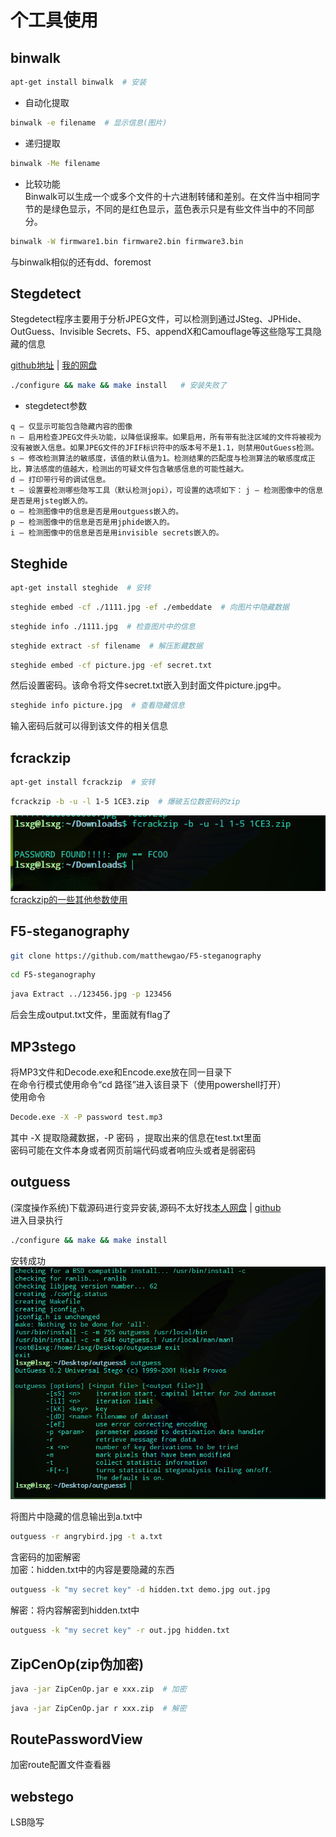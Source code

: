 # 个工具使用

## binwalk

```bash
apt-get install binwalk  # 安装
```

- 自动化提取

```bash
binwalk -e filename  # 显示信息(图片)
```

- 递归提取

```bash
binwalk -Me filename
```

- 比较功能  
    Binwalk可以生成一个或多个文件的十六进制转储和差别。在文件当中相同字节的是绿色显示，不同的是红色显示，蓝色表示只是有些文件当中的不同部分。

```bash
binwalk -W firmware1.bin firmware2.bin firmware3.bin
```

与binwalk相似的还有dd、foremost

## Stegdetect

Stegdetect程序主要用于分析JPEG文件，可以检测到通过JSteg、JPHide、OutGuess、Invisible Secrets、F5、appendX和Camouflage等这些隐写工具隐藏的信息  

[github地址](https://github.com/abeluck/stegdetect)  | [我的网盘](https://pan.baidu.com/s/19UMUXXaxBZ2hFxioiQ395A)  

```bash
./configure && make && make install   # 安装失败了
```

- stegdetect参数  

`q – 仅显示可能包含隐藏内容的图像`  
`n – 启用检查JPEG文件头功能，以降低误报率。如果启用，所有带有批注区域的文件将被视为没有被嵌入信息。如果JPEG文件的JFIF标识符中的版本号不是1.1，则禁用OutGuess检测。`  
`s – 修改检测算法的敏感度，该值的默认值为1。检测结果的匹配度与检测算法的敏感度成正比，算法感度的值越大，检测出的可疑文件包含敏感信息的可能性越大。`  
`d – 打印带行号的调试信息。`  
`t – 设置要检测哪些隐写工具（默认检测jopi），可设置的选项如下：`
`j – 检测图像中的信息是否是用jsteg嵌入的。`  
`o – 检测图像中的信息是否是用outguess嵌入的。`  
`p – 检测图像中的信息是否是用jphide嵌入的。`  
`i – 检测图像中的信息是否是用invisible secrets嵌入的。`  

## Steghide

```bash
apt-get install steghide  # 安转
```

```bash
steghide embed -cf ./1111.jpg -ef ./embeddate  # 向图片中隐藏数据
```

```bash
steghide info ./1111.jpg  # 检查图片中的信息
```

```bash
steghide extract -sf filename  # 解压影藏数据
```

```bash
steghide embed -cf picture.jpg -ef secret.txt
```

然后设置密码。该命令将文件secret.txt嵌入到封面文件picture.jpg中。  

```bash
steghide info picture.jpg  # 查看隐藏信息
```

输入密码后就可以得到该文件的相关信息

## fcrackzip

```bash
apt-get install fcrackzip  # 安转
```

```bash
fcrackzip -b -u -l 1-5 1CE3.zip  # 爆破五位数密码的zip
```  

![img](./隐写/fcrack.png)  
[fcrackzip的一些其他参数使用](http://ylq365.iteye.com/blog/1915531)  

## F5-steganography  

```bash
git clone https://github.com/matthewgao/F5-steganography
```

```bash
cd F5-steganography
```

```bash
java Extract ../123456.jpg -p 123456
```

后会生成output.txt文件，里面就有flag了

## MP3stego

将MP3文件和Decode.exe和Encode.exe放在同一目录下  
在命令行模式使用命令“cd 路径”进入该目录下（使用powershell打开）  
使用命令

```bash
Decode.exe -X -P password test.mp3  
```

其中 -X 提取隐藏数据，-P 密码 ，提取出来的信息在test.txt里面  
密码可能在文件本身或者网页前端代码或者响应头或者是弱密码  

## outguess

(深度操作系统)下载源码进行变异安装,源码不太好找[本人网盘](https://pan.baidu.com/s/18QZe48Ezpwm8IgteglYVxg)  | [github](https://github.com/crorvick/outguess)  
进入目录执行  

```bash
./configure && make && make install
```

安转成功  
![img](./工具/outguess.png)  

将图片中隐藏的信息输出到a.txt中  

```bash
outguess -r angrybird.jpg -t a.txt
```

含密码的加密解密  
加密：hidden.txt中的内容是要隐藏的东西  

```bash
outguess -k "my secret key" -d hidden.txt demo.jpg out.jpg
```

解密：将内容解密到hidden.txt中  

```bash
outguess -k "my secret key" -r out.jpg hidden.txt
```

## ZipCenOp(zip伪加密)

```bash
java -jar ZipCenOp.jar e xxx.zip  # 加密
```

```bash
java -jar ZipCenOp.jar r xxx.zip  # 解密
```

## RoutePasswordView

加密route配置文件查看器

## webstego

LSB隐写